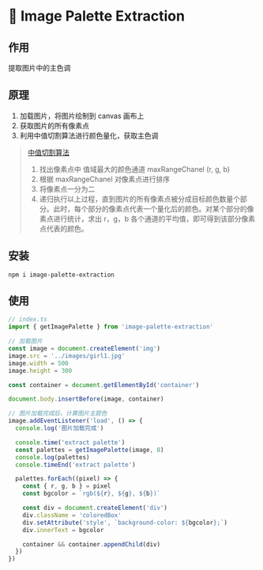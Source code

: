 # 🎨 Image Palette Extraction

## 作用

提取图片中的主色调

## 原理

 1. 加载图片，将图片绘制到 canvas 画布上
 2. 获取图片的所有像素点
 3. 利用中值切割算法进行颜色量化，获取主色调

> <a href="https://en.wikipedia.org/wiki/Median_cut">中值切割算法</a>
> 1. 找出像素点中 值域最大的颜色通道 maxRangeChanel (r, g, b)
> 2. 根据 maxRangeChanel 对像素点进行排序
> 3. 将像素点一分为二
> 4. 递归执行以上过程，直到图片的所有像素点被分成目标颜色数量个部分。此时，每个部分的像素点代表一个量化后的颜色。对某个部分的像素点进行统计，求出 r，g，b 各个通道的平均值，即可得到该部分像素点代表的颜色。

## 安装

```shell
npm i image-palette-extraction
```

## 使用

```ts
// index.ts
import { getImagePalette } from 'image-palette-extraction'

// 加载图片
const image = document.createElement('img')
image.src = '../images/girl1.jpg'
image.width = 500
image.height = 300

const container = document.getElementById('container')

document.body.insertBefore(image, container)

// 图片加载完成后，计算图片主题色
image.addEventListener('load', () => {
  console.log('图片加载完成')

  console.time('extract palette')
  const palettes = getImagePalette(image, 8)
  console.log(palettes)
  console.timeEnd('extract palette')

  palettes.forEach((pixel) => {
    const { r, g, b } = pixel
    const bgcolor = `rgb(${r}, ${g}, ${b})`

    const div = document.createElement('div')
    div.className = 'coloredBox'
    div.setAttribute('style', `background-color: ${bgcolor};`)
    div.innerText = bgcolor

    container && container.appendChild(div)
  })
})
```
